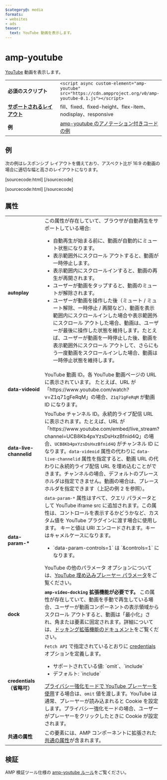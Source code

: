 ```yaml
---
$category@: media
formats:
- websites
- ads
teaser:
  text: YouTube 動画を表示します。
---
```



<!--
       Copyright 2015 The AMP HTML Authors. All Rights Reserved.

       Licensed under the Apache License, Version 2.0 (the "License");
     you may not use this file except in compliance with the License.
     You may obtain a copy of the License at

     http://www.apache.org/licenses/LICENSE-2.0

     Unless required by applicable law or agreed to in writing, software
     distributed under the License is distributed on an "AS-IS" BASIS,
     WITHOUT WARRANTIES OR CONDITIONS OF ANY KIND, either express or implied.
     See the License for the specific language governing permissions and
     limitations under the License.
-->

# amp-youtube

[YouTube](https://www.youtube.com/) 動画を表示します。

<table>
  <tr>
    <td width="40%"><strong>必須のスクリプト</strong></td>
    <td><code>&lt;script async custom-element="amp-youtube" src="https://cdn.ampproject.org/v0/amp-youtube-0.1.js">&lt;/script></code></td>
  </tr>
  <tr>
    <td class="col-fourty"><strong><a href="../../../documentation/guides-and-tutorials/develop/style_and_layout/control_layout.md">サポートされるレイアウト</a></strong></td>
    <td>fill、fixed、fixed-height、flex-item、nodisplay、responsive</td>
  </tr>
  <tr>
    <td width="40%"><strong>例</strong></td>
    <td><a href="https://ampbyexample.com/components/amp-youtube/">amp-youtube のアノテーション付きコードの例</a></td>
  </tr>
</table>


## 例

次の例はレスポンシブ レイアウトを備えており、アスペクト比が 16:9 の動画の場合に適切な幅と高さのレイアウトになります。

[sourcecode:html]
<amp-youtube
    data-videoid="mGENRKrdoGY"
    layout="responsive"
    width="480" height="270"></amp-youtube>
  [/sourcecode]

  [sourcecode:html]
  <amp-youtube
      id="myLiveChannel"
      data-live-channelid="UCB8Kb4pxYzsDsHxzBfnid4Q"
      width="358"
      height="204"
      layout="responsive">
    <amp-img
      src="https://i.ytimg.com/vi/Wm1fWz-7nLQ/hqdefault_live.jpg"
      placeholder
      layout="fill"
      />
  </amp-youtube>
  [/sourcecode]

## 属性

<table>
  <tr>
    <td width="40%"><strong>autoplay</strong></td>
    <td>この属性が存在していて、ブラウザが自動再生をサポートしている場合:<ul>
      <li>自動再生が始まる前に、動画が自動的にミュート状態になります。</li>
      <li>表示範囲外にスクロール アウトすると、動画が一時停止します。</li>
      <li>表示範囲内にスクロールインすると、動画の再生が再開されます。</li>
      <li>ユーザーが動画をタップすると、動画のミュートが解除されます。</li>
      <li>ユーザーが動画を操作した後（ミュート / ミュート解除、一時停止 / 再開など）、動画を表示範囲内にスクロールインした場合や表示範囲外にスクロール アウトした場合、動画は、ユーザーが最後に操作した状態を維持します。たとえば、ユーザーが動画を一時停止した後、動画を表示範囲外にスクロール アウトして、さらにもう一度動画をスクロールインした場合、動画は一時停止状態を維持します。
      </li>
    </ul></td>
  </tr>
  <tr>
    <td width="40%"><strong>data-videoid</strong></td>
    <td>YouTube 動画 ID。各 YouTube 動画ページの URL に表示されています。
        たとえば、URL が「https://www.youtube.com/watch?v=Z1q71gFeRqM」の場合、<code>Z1q71gFeRqM</code> が動画 ID になります。</td>
    </tr>
    <tr>
      <td width="40%"><strong>data-live-channelid</strong></td>
      <td>YouTube チャンネル ID。永続的ライブ配信 URL に表示されます。たとえば、URL が「https://www.youtube.com/embed/live_stream?channel=UCB8Kb4pxYzsDsHxzBfnid4Q」の場合、<code>UCB8Kb4pxYzsDsHxzBfnid4Q</code> がチャンネル ID になります。<code>data-videoid</code> 属性の代わりに <code>data-live-channelid</code> 属性を指定すると、動画 URL の代わりに永続的ライブ配信 URL を埋め込むことができます。チャンネルの場合、デフォルトのプレースホルダは指定できません。動画の場合は、プレースホルダを指定できます（上記の例 2 を参照）。</td>
    </tr>
    <tr>
      <td width="40%"><strong>data-param-*</strong></td>
      <td><code>data-param-*</code> 属性はすべて、クエリ パラメータとして YouTube iframe src に追加されます。この属性は、コントロールを表示するかどうかなど、カスタム値を YouTube プラグインに渡す場合に使用します。
          キーと値は URI エンコードされます。キーはキャメルケースになります。
          <ul>
          <li>`data-param-controls=1` は `&amp;controls=1` になります。</li>
        </ul>
        YouTube の他のパラメータ オプションについては、<a href="https://developers.google.com/youtube/player_parameters">YouTube 埋め込みプレーヤー パラメータ</a>をご覧ください。
      </td>
    </tr>
    <tr>
      <td width="40%"><strong>dock</strong></td>
      <td><strong><code>amp-video-docking</code> 拡張機能が必要です。</strong> この属性が存在していて、動画を手動で再生している場合、ユーザーが動画コンポーネントの表示領域からスクロール アウトすると、動画は「最小化」され、角または要素に固定されます。詳細については、<a href="amp-video-docking.md">ドッキング拡張機能のドキュメント</a>をご覧ください。</td>
    </tr>
    <tr>
      <td width="40%"><strong>credentials（省略可）</strong></td>
      <td><code>Fetch API</code> で指定されているとおりに <a href="https://fetch.spec.whatwg.org/">credentials</a> オプションを定義します。
        <ul>
          <li>サポートされている値: `omit`、`include`</li>
          <li>デフォルト: `include`</li>
        </ul>
        <a href="http://www.google.com/support/youtube/bin/answer.py?answer=141046">プライバシー強化モードで YouTube プレーヤーを使用</a>する場合は、<code>omit</code> 値を渡します。YouTube は通常、プレーヤーが読み込まれると Cookie を設定します。プライバシー強化モードの場合、ユーザーがプレーヤーをクリックしたときに Cookie が設定されます。</td>
      </tr>
      <tr>
        <td width="40%"><strong>共通の属性</strong></td>
        <td>この要素には、AMP コンポーネントに拡張された<a href="../../../documentation/guides-and-tutorials/learn/common_attributes.md">共通の属性</a>が含まれます。</td>
      </tr>
    </table>

## 検証

AMP 検証ツール仕様の [amp-youtube ルール](https://github.com/ampproject/amphtml/blob/master/extensions/amp-youtube/validator-amp-youtube.protoascii)をご覧ください。
